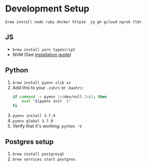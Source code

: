 # Development Setup

`brew install node ruby docker httpie  jq gh gcloud ngrok tldr`

## JS

- `brew install yarn typescript`
- NVM (See [installation guide](https://github.com/nvm-sh/nvm))

## Python

1. `brew install pyenv zlib xz`
2. Add this to your `.zshrc` or `.bashrc`:
    ```sh
    if command -v pyenv 1>/dev/null 2>&1; then
        eval "$(pyenv init -)"
    fi
    ```
3. `pyenv install 3.7.9`
4. `pyenv global 3.7.9`
5. Verify that it's working: `python -V`


## Postgres setup

1. `brew install postgresql`
2. `brew services start postgres`
